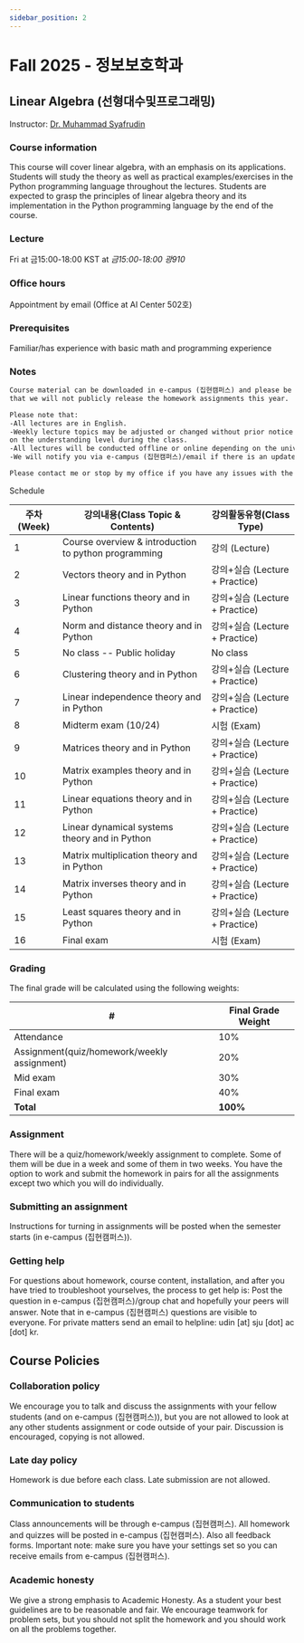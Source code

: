 ```yaml
---
sidebar_position: 2
---
```


# Fall 2025 - 정보보호학과

## Linear Algebra (선형대수및프로그래밍)

Instructor: [Dr. Muhammad Syafrudin](https://muhammadsyafrudin.com/)

### Course information

This course will cover linear algebra, with an emphasis on its applications. Students will study the theory as well as practical examples/exercises in the Python programming language throughout the lectures. Students are expected to grasp the principles of linear algebra theory and its implementation in the Python programming language by the end of the course.

### Lecture

Fri at 금15:00-18:00 KST at *금15:00-18:00 광910*

### Office hours

Appointment by email (Office at AI Center 502호)

### Prerequisites

Familiar/has experience with basic math and programming experience

### Notes

```markdown
Course material can be downloaded in e-campus (집현캠퍼스) and please be aware, 
that we will not publicly release the homework assignments this year.

Please note that:
-All lectures are in English.
-Weekly lecture topics may be adjusted or changed without prior notice depending 
on the understanding level during the class.
-All lectures will be conducted offline or online depending on the university regulations.
-We will notify you via e-campus (집현캠퍼스)/email if there is an update from the university regarding the class.

Please contact me or stop by my office if you have any issues with the course.

```


Schedule

| 주차(Week)| 강의내용(Class Topic & Contents)| 강의활동유형(Class Type)|
| ------------- | ------------- | ------------- |
| 1 |Course overview & introduction to python programming  | 강의 (Lecture)|
| 2 |Vectors theory and in Python |강의+실습 (Lecture + Practice)|
| 3 |Linear functions theory and in Python |  강의+실습 (Lecture + Practice)|
| 4 |Norm and distance theory and in Python |  강의+실습 (Lecture + Practice)|
| 5 |No class -- Public holiday | No class|
| 6 |Clustering theory and in Python | 강의+실습 (Lecture + Practice)|
| 7 |Linear independence theory and in Python |  강의+실습 (Lecture + Practice)|
| 8 |Midterm exam (10/24) | 시험 (Exam)|
| 9 |Matrices theory and in Python |  강의+실습 (Lecture + Practice)|
| 10  |Matrix examples theory and in Python |  강의+실습 (Lecture + Practice)|
| 11  |Linear equations theory and in Python |  강의+실습 (Lecture + Practice)|
| 12  |Linear dynamical systems theory and in Python | 강의+실습 (Lecture + Practice)|
| 13  |Matrix multiplication theory and in Python |  강의+실습 (Lecture + Practice)|
| 14  |Matrix inverses theory and in Python |  강의+실습 (Lecture + Practice)|
| 15  |Least squares theory and in Python |  강의+실습 (Lecture + Practice)|
| 16  |Final exam | 시험 (Exam) |


### Grading

The final grade will be calculated using the following weights:

| # | Final Grade Weight |
| ------------- | ------------- |
| Attendance | 10% |
| Assignment(quiz/homework/weekly assignment) | 20% |
| Mid exam | 30% |
| Final exam | 40% |
| **Total** | **100%** |

### Assignment

There will be a quiz/homework/weekly assignment to complete. Some of them will be due in a week and some of them in two weeks. You have the option to work and submit the homework in pairs for all the assignments except two which you will do individually.

### Submitting an assignment

Instructions for turning in assignments will be posted when the semester starts (in e-campus (집현캠퍼스)).

### Getting help

For questions about homework, course content, installation, and after you have tried to troubleshoot yourselves, the process to get help is:
Post the question in e-campus (집현캠퍼스)/group chat and hopefully your peers will answer. Note that in e-campus (집현캠퍼스) questions are visible to everyone.
For private matters send an email to helpline: udin [at] sju [dot] ac [dot] kr.
## Course Policies

### Collaboration policy

We encourage you to talk and discuss the assignments with your fellow students (and on e-campus (집현캠퍼스)), but you are not allowed to look at any other students assignment or code outside of your pair. Discussion is encouraged, copying is not allowed.

### Late day policy

Homework is due before each class. Late submission are not allowed.

### Communication to students

Class announcements will be through e-campus (집현캠퍼스). All homework and quizzes will be posted in e-campus (집현캠퍼스). Also all feedback forms. Important note: make sure you have your settings set so you can receive emails from e-campus (집현캠퍼스).

### Academic honesty

We give a strong emphasis to Academic Honesty. As a student your best guidelines are to be reasonable and fair. We encourage teamwork for problem sets, but you should not split the homework and you should work on all the problems together.